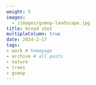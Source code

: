 ```yaml
---
weight: 5
images:
  - /images/gsmnp-landscape.jpg
title: broad shot
multipleColumn: true
date: 2024-2-17
tags:
- work # homepage
- archive # all posts
- nature
- trees
- gsmnp
---
```

